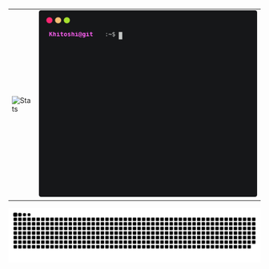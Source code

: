 <!---
- 👋 Hi, I’m @Khitoshi
- 👀 I’m interested in ...
- 🌱 I’m currently learning ...
- 💞️ I’m looking to collaborate on ...
- 📫 How to reach me ...

--->

<!---
Khitoshi/Khitoshi is a ✨ special ✨ repository because its `README.md` (this file) appears on your GitHub profile.
You can click the Preview link to take a look at your changes.
--->

<table>
  <tr>
    <td>
      <!--ここにgif配置-->
      <img src="http://github-profile-summary-cards.vercel.app/api/cards/most-commit-language?username=Khitoshi&theme=monokai" alt="Stats">
    </td>
    <td>
      <img src="https://github.com/Khitoshi/github-stats-terminal-style/blob/master/github_stats.svg" alt="GitHub Stats">
    </td>
  </tr>
</table>


  <!--START_SECTION:grid-snake-->
  <picture align="center">
    <source media="(prefers-color-scheme: dark)" srcset="https://raw.githubusercontent.com/Khitoshi/Khitoshi/output/github-contribution-grid-snake-dark.svg" />
    <img src="https://raw.githubusercontent.com/Khitoshi/Khitoshi/output/github-contribution-grid-snake.svg" alt="GitHub Contribution Grid Snake" />
  </picture>
  <!--END_SECTION:grid-snake-->

